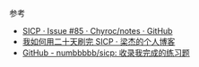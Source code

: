 参考

* [SICP · Issue #85 · Chyroc/notes · GitHub](https://github.com/Chyroc/notes/issues/85)
* [我如何用二十天刷完 SICP · 梁杰的个人博客](http://numbbbbb.com/2016/03/28/20160328_%E6%88%91%E5%A6%82%E4%BD%95%E7%94%A8%E4%B8%A4%E5%91%A8%E6%97%B6%E9%97%B4%E5%88%B7%E5%AE%8C%20SICP/)
* [GitHub - numbbbbb/sicp: 收录我完成的练习题](https://github.com/numbbbbb/sicp)
